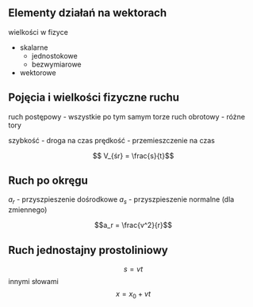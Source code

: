 

## Elementy działań na wektorach

wielkości w fizyce
- skalarne
	- jednostokowe
	- bezwymiarowe
- wektorowe

## Pojęcia i wielkości fizyczne ruchu

ruch postępowy - wszystkie po tym samym torze
ruch obrotowy - różne tory

szybkość - droga na czas
prędkość - przemieszczenie na czas


$$
V_{śr} = \frac{s}{t}$$

## Ruch po okręgu

$a_r$ - przyszpieszenie dośrodkowe
$a_s$ - przyszpieszenie normalne (dla zmiennego)

$$a_r = \frac{v^2}{r}$$


## Ruch jednostajny prostoliniowy
$$s = vt$$
innymi słowami
$$x = x_0 + vt$$